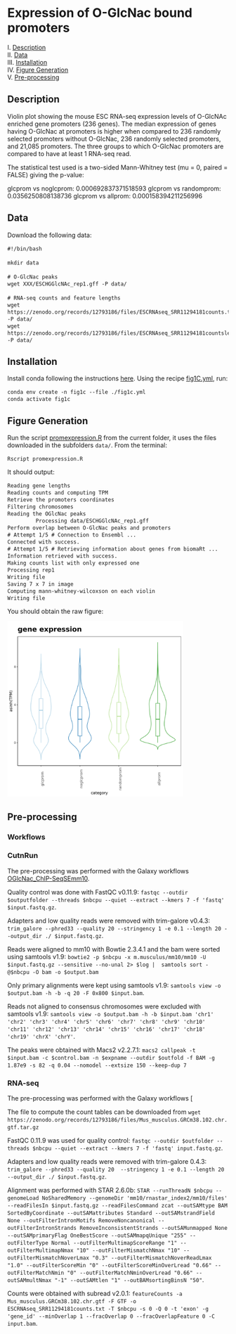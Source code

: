 # Expression of O-GlcNac bound promoters

I. [Description](#description)  
II. [Data](#data)  
III. [Installation](#installation)  
IV. [Figure Generation](#figure-generation)  
V. [Pre-processing](#pre-processing)  

## Description

Violin plot showing the mouse ESC RNA-seq expression levels of O-GlcNAc enriched gene promoters (236 genes). The median expression of genes having O-GlcNac at promoters is higher when compared to 236 randomly selected promoters without O-GlcNac, 236 randomly selected promoters, and 21,085 promoters. The three groups to which O-GlcNac promoters are compared to have at least 1 RNA-seq read.

The statistical test used is a two-sided Mann-Whitney test (mu = 0, paired = FALSE) giving the p-value:

glcprom vs noglcprom: 0.000692837371518593
glcprom vs randomprom: 0.0356250808138736
glcprom vs allprom: 0.000158394211256996

## Data

Download the following data:

```
#!/bin/bash

mkdir data

# O-GlcNac peaks
wget XXX/ESCHGGlcNAc_rep1.gff -P data/

# RNA-seq counts and feature lengths
wget https://zenodo.org/records/12793186/files/ESCRNAseq_SRR11294181counts.txt -P data/
wget https://zenodo.org/records/12793186/files/ESCRNAseq_SRR11294181countslength.txt -P data/
```

## Installation

Install conda following the instructions [here](https://conda.io/projects/conda/en/latest/user-guide/install/index.html). Using the recipe [fig1C.yml](fig1C.yml), run:

```
conda env create -n fig1c --file ./fig1c.yml
conda activate fig1c
```

## Figure Generation

Run the script [promexpression.R](promexpression.R) from the current folder, it uses the files downloaded in the subfolders `data/`. From the terminal:

```
Rscript promexpression.R
```

It should output:

```
Reading gene lengths
Reading counts and computing TPM
Retrieve the promoters coordinates
Filtering chromosomes
Reading the OGlcNac peaks
         Processing data/ESCHGGlcNAc_rep1.gff
Perform overlap between O-GlcNac peaks and promoters
# Attempt 1/5 # Connection to Ensembl ...
Connected with success.
# Attempt 1/5 # Retrieving information about genes from biomaRt ...
Information retrieved with success.
Making counts list with only expressed one
Processing rep1
Writing file
Saving 7 x 7 in image
Computing mann-whitney-wilcoxson on each violin
Writing file
```

You should obtain the raw figure:

<img src="violingplotExpression-rep1.png" alt="Violin plot" width="400"/>


## Pre-processing

### Workflows

### CutnRun

The pre-processing was performed with the Galaxy workflows [OGlcNac_ChIP-SeqSEmm10](../A/galaxy-workflows/Galaxy-Workflow-OGlcNac_ChIP-SeqSEmm10.ga).

Quality control was done with FastQC v0.11.9: `fastqc --outdir $outputfolder --threads $nbcpu --quiet --extract --kmers 7 -f 'fastq' $input.fastq.gz`.

Adapters and low quality reads were removed with trim-galore v0.4.3: `trim_galore --phred33 --quality 20 --stringency 1 -e 0.1 --length 20 --output_dir ./ $input.fastq.gz`.

Reads were aligned to mm10 with Bowtie 2.3.4.1 and the bam were sorted using samtools v1.9: `bowtie2 -p $nbcpu -x m.musculus/mm10/mm10 -U $input.fastq.gz --sensitive --no-unal 2> $log |  samtools sort -@$nbcpu -O bam -o $output.bam`

Only primary alignments were kept using samtools v1.9: `samtools view -o $output.bam -h -b -q 20 -F 0x800 $input.bam`.

Reads not aligned to consensus chromosomes were excluded with samtools v1.9: `samtools view -o $output.bam -h -b $input.bam 'chr1' 'chr2' 'chr3' 'chr4' 'chr5' 'chr6' 'chr7' 'chr8' 'chr9' 'chr10' 'chr11' 'chr12' 'chr13' 'chr14' 'chr15' 'chr16' 'chr17' 'chr18' 'chr19' 'chrX' 'chrY'`.

The peaks were obtained with Macs2 v2.2.7.1: `macs2 callpeak -t $input.bam -c $control.bam -n $expname --outdir $outfold -f BAM -g 1.87e9 -s 82 -q 0.04 --nomodel --extsize 150 --keep-dup 7`

### RNA-seq

The pre-processing was performed with the Galaxy workflows [

The file to compute the count tables can be downloaded from `wget https://zenodo.org/records/12793186/files/Mus_musculus.GRCm38.102.chr.gtf.tar.gz`



FastQC 0.11.9 was used for quality control: `fastqc --outdir $outfolder --threads $nbcpu --quiet --extract --kmers 7 -f 'fastq' input.fastq.gz`.

Adapters and low quality reads were removed with trim-galore 0.4.3: `trim_galore --phred33 --quality 20  --stringency 1 -e 0.1 --length 20 --output_dir ./ $input.fastq.gz`.

Alignment was performed with STAR 2.6.0b: `STAR --runThreadN $nbcpu --genomeLoad NoSharedMemory --genomeDir 'mm10/rnastar_index2/mm10/files' --readFilesIn $input.fastq.gz --readFilesCommand zcat --outSAMtype BAM SortedByCoordinate --outSAMattributes Standard --outSAMstrandField None --outFilterIntronMotifs RemoveNoncanonical --outFilterIntronStrands RemoveInconsistentStrands --outSAMunmapped None --outSAMprimaryFlag OneBestScore --outSAMmapqUnique "255" --outFilterType Normal --outFilterMultimapScoreRange "1" --outFilterMultimapNmax "10" --outFilterMismatchNmax "10" --outFilterMismatchNoverLmax "0.3" --outFilterMismatchNoverReadLmax "1.0" --outFilterScoreMin "0" --outFilterScoreMinOverLread "0.66" --outFilterMatchNmin "0" --outFilterMatchNminOverLread "0.66" --outSAMmultNmax "-1" --outSAMtlen "1" --outBAMsortingBinsN "50"`.

Counts were obtained with subread v2.0.1: `featureCounts -a Mus_musculus.GRCm38.102.chr.gtf -F GTF -o ESCRNAseq_SRR11294181counts.txt -T $nbcpu -s 0 -Q 0 -t 'exon' -g 'gene_id' --minOverlap 1 --fracOverlap 0 --fracOverlapFeature 0 -C input.bam`.
